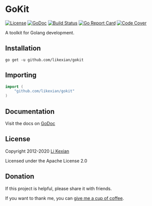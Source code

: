 # GoKit

[![License](https://img.shields.io/badge/license-Apache%202.0-blue.svg)](LICENSE)
[![GoDoc](https://godoc.org/github.com/likexian/gokit?status.svg)](https://godoc.org/github.com/likexian/gokit)
[![Build Status](https://travis-ci.org/likexian/gokit.svg?branch=master)](https://travis-ci.org/likexian/gokit)
[![Go Report Card](https://goreportcard.com/badge/github.com/likexian/gokit)](https://goreportcard.com/report/github.com/likexian/gokit)
[![Code Cover](https://codecov.io/gh/likexian/gokit/graph/badge.svg)](https://codecov.io/gh/likexian/gokit)

A toolkit for Golang development.

## Installation

```shell
go get -u github.com/likexian/gokit
```

## Importing

```go
import (
    "github.com/likexian/gokit"
)
```

## Documentation

Visit the docs on [GoDoc](https://godoc.org/github.com/likexian/gokit)

## License

Copyright 2012-2020 [Li Kexian](https://www.likexian.com/)

Licensed under the Apache License 2.0

## Donation

If this project is helpful, please share it with friends.

If you want to thank me, you can [give me a cup of coffee](https://www.likexian.com/donate/).
